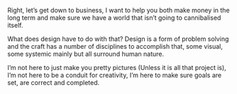 Right, let’s get down to business, I want to help you  both make money in the long term and make sure we have a world that isn’t going to cannibalised itself. 

What does design have to do with that? Design is a form of problem solving and the craft has a number of disciplines to accomplish that, some visual, some systemic mainly but all surround human nature.

I’m not here to just make you pretty pictures (Unless it is all that project is), I’m not here to be a conduit for creativity, I’m here to make sure goals are set, are correct and completed.
